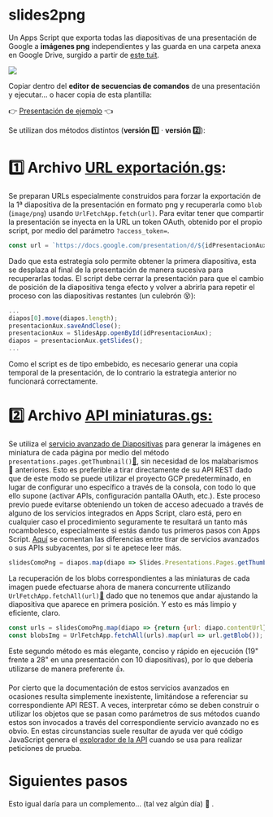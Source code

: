 # slides2png

Un Apps Script que exporta todas las diapositivas de una presentación de Google a **imágenes png** independientes y las guarda en una carpeta anexa en Google Drive, surgido a partir de [este tuit](https://twitter.com/ejruizgarcia/status/1355974033247006723).

![](https://user-images.githubusercontent.com/12829262/106485177-9e6e9100-64b0-11eb-8b7c-ad4271711815.gif)

Copiar dentro del **editor de secuencias de comandos** de una presentación y ejecutar... o hacer copia de esta plantilla:

👉 [Presentación de ejemplo](https://docs.google.com/presentation/d/1DQ3rSwC2UGgKnXzvfRALLLNiFbg-ABTD4I-lJyXlb_c/template/preview) 👈

Se utilizan dos métodos distintos (**versión 1️⃣** · **versión 2️⃣**)**️**:

# **1️⃣ Archivo** [**URL exportación.gs**](https://github.com/pfelipm/slides2png/blob/main/URL%20exportaci%C3%B3n.gs)**:**

Se preparan URLs especialmente construidos para forzar la exportación de la 1ª diapositiva de la presentación en formato png y recuperarla como `blob` (`image/png`) usando `UrlFetchApp.fetch(url)`. Para evitar tener que compartir la presentación se inyecta en la URL un token OAuth, obtenido por el propio script, por medio del parámetro `?access_token=`.

```javascript
const url = `https://docs.google.com/presentation/d/${idPresentacionAux}/export/png?access_token=${ScriptApp.getOAuthToken()}`;
```

Dado que esta estrategia solo permite obtener la primera diapositiva, esta se desplaza al final de la presentación de manera sucesiva para recuperarlas todas. El script debe cerrar la presentación para que el cambio de posición de la diapositiva tenga efecto y volver a abrirla para repetir el proceso con las diapositivas restantes (un culebrón 😵):

```javascript
...
diapos[0].move(diapos.length);
presentacionAux.saveAndClose();
presentacionAux = SlidesApp.openById(idPresentacionAux);
diapos = presentacionAux.getSlides();
...
```

Como el script es de tipo embebido, es necesario generar una copia temporal de la presentación, de lo contrario la estrategia anterior no funcionará correctamente.

# **2️⃣ Archivo** [**API miniaturas.gs:**](https://github.com/pfelipm/slides2png/blob/main/API%20miniaturas.gs)

Se utiliza el [servicio avanzado de Diapositivas](https://developers.google.com/apps-script/advanced/slides) para generar la imágenes en miniatura de cada página por medio del método `presentations.pages.getThumbnail()`[🔗](https://developers.google.com/slides/reference/rest/v1/presentations.pages/getThumbnail), sin necesidad de los malabarismos 🤹 anteriores. Esto es preferible a tirar directamente de su API REST dado que de este modo se puede utilizar el proyecto GCP predeterminado, en lugar de configurar uno específico a través de la consola, con todo lo que ello supone (activar APIs, configuración pantalla OAuth, etc.). Este proceso previo puede evitarse obteniendo un token de acceso adecuado a través de alguno de los servicios integrados en Apps Script, claro está, pero en cualquier caso el procedimiento seguramente te resultará un tanto más rocambolesco, especialmente si estás dando tus primeros pasos con Apps Script. [Aquí](https://developers.google.cn/apps-script/guides/services/advanced) se comentan las diferencias entre tirar de servicios avanzados o sus APIs subyacentes, por si te apetece leer más.

```javascript
slidesComoPng = diapos.map(diapo => Slides.Presentations.Pages.getThumbnail(idPresentacion, diapo.getObjectId(), {'thumbnailProperties.mimeType':'PNG', 'thumbnailProperties.thumbnailSize':'MEDIUM'}));
```

La recuperación de los blobs correspondientes a las miniaturas de cada imagen puede efectuarse ahora de manera concurrente utilizando `UrlFetchApp.fetchAll(url)`[🔗](https://developers.google.com/apps-script/reference/url-fetch/url-fetch-app#fetchAll(Object)) dado que no tenemos que andar ajustando la diapositiva que aparece en primera posición. Y esto es más limpio y eficiente, claro.

```javascript
const urls = slidesComoPng.map(diapo => {return {url: diapo.contentUrl}});
const blobsImg = UrlFetchApp.fetchAll(urls).map(url => url.getBlob());
```

Este segundo método es más elegante, conciso y rápido en ejecución (19" frente a 28" en una presentación con 10 diapositivas), por lo que debería utilizarse de manera preferente 👍.

Por cierto que la documentación de estos servicios avanzados en ocasiones resulta simplemente inexistente, limitándose a referenciar su correspondiente API REST. A veces, interpretar cómo se deben construir o utilizar los objetos que se pasan como parámetros de sus métodos cuando estos son invocados a través del correspondiente servicio avanzado no es obvio. En estas circunstancias suele resultar de ayuda ver qué código JavaScript genera el [explorador de la API](https://twitter.com/pfelipm/status/1356221409920495616) cuando se usa para realizar peticiones de prueba.

# Siguientes pasos

Esto igual daría para un complemento... (tal vez algún día) 🤔 .
